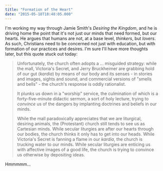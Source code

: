 ```yaml
---
title: "Formation of the Heart"
date: "2015-05-18T18:48:05.000"
---
```


I'm working my way through Jamie Smith's _Desiring the Kingdom_, and he is driving home the point that it's not just our minds that need formed, but our hearts. He argues that humans are not, at a base level, _thinkers_, but _lovers_. As such, Christians need to be concerned not just with education, but with formation of our practices and desires. I'm sure I'll have more thoughts later, but this quote stuck out today:

> Unfortunately, the church often adopts a ... misguided strategy: while the mall, Victoria's Secret, and Jerry Bruckheimer are grabbing hold of our gut (_kardia_) by means of our body and its senses - in stories and images, sights and sound, and commercial versions of "smells and bells" - the church's response is oddly rationalist. 
> 
> It plunks us down in a "worship" service, the culmination of which is a forty-five-minute didactic sermon, a sort of holy lecture, trying to _convince_ us of the dangers by implanting doctrines and beliefs in our minds. 
> 
> While the mall paradoxically appreciates that we are liturgical, desiring animals, the (Protestant) church still tends to see us as Cartesian minds. While secular liturgies are after our hearts through our bodies, the church thinks it only has to get into our heads. While Victoria's Secret is fanning a flame in our _kardia_, the church is trucking water to our minds. While secular liturgies are enticing us with affective images of a good life, the church is trying to convince us otherwise by depositing ideas.

Hmmmmm...
